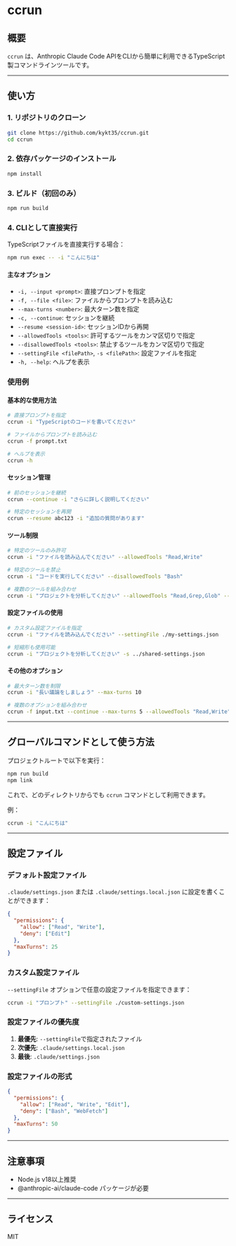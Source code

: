 # ccrun

## 概要

`ccrun` は、Anthropic Claude Code APIをCLIから簡単に利用できるTypeScript製コマンドラインツールです。

---

## 使い方

### 1. リポジトリのクローン

```bash
git clone https://github.com/kykt35/ccrun.git
cd ccrun
```

### 2. 依存パッケージのインストール

``` bash
npm install
```

### 3. ビルド（初回のみ）

```bash
npm run build
```

### 4. CLIとして直接実行

TypeScriptファイルを直接実行する場合：

```bash
npm run exec -- -i "こんにちは"
```

#### 主なオプション

- `-i, --input <prompt>`: 直接プロンプトを指定
- `-f, --file <file>`: ファイルからプロンプトを読み込む
- `--max-turns <number>`: 最大ターン数を指定
- `-c, --continue`: セッションを継続
- `--resume <session-id>`: セッションIDから再開
- `--allowedTools <tools>`: 許可するツールをカンマ区切りで指定
- `--disallowedTools <tools>`: 禁止するツールをカンマ区切りで指定
- `--settingFile <filePath>`, `-s <filePath>`: 設定ファイルを指定
- `-h, --help`: ヘルプを表示

### 使用例

#### 基本的な使用方法

```bash
# 直接プロンプトを指定
ccrun -i "TypeScriptのコードを書いてください"

# ファイルからプロンプトを読み込む
ccrun -f prompt.txt

# ヘルプを表示
ccrun -h
```

#### セッション管理

```bash
# 前のセッションを継続
ccrun --continue -i "さらに詳しく説明してください"

# 特定のセッションを再開
ccrun --resume abc123 -i "追加の質問があります"
```

#### ツール制限

```bash
# 特定のツールのみ許可
ccrun -i "ファイルを読み込んでください" --allowedTools "Read,Write"

# 特定のツールを禁止
ccrun -i "コードを実行してください" --disallowedTools "Bash"

# 複数のツールを組み合わせ
ccrun -i "プロジェクトを分析してください" --allowedTools "Read,Grep,Glob" --disallowedTools "Write,Edit"
```

#### 設定ファイルの使用

```bash
# カスタム設定ファイルを指定
ccrun -i "ファイルを読み込んでください" --settingFile ./my-settings.json

# 短縮形も使用可能
ccrun -i "プロジェクトを分析してください" -s ../shared-settings.json
```

#### その他のオプション

```bash
# 最大ターン数を制限
ccrun -i "長い議論をしましょう" --max-turns 10

# 複数のオプションを組み合わせ
ccrun -f input.txt --continue --max-turns 5 --allowedTools "Read,Write"
```

---

## グローバルコマンドとして使う方法

プロジェクトルートで以下を実行：

```bash
npm run build
npm link
```

これで、どのディレクトリからでも `ccrun` コマンドとして利用できます。

例：

```bash
ccrun -i "こんにちは"
```

---

## 設定ファイル

### デフォルト設定ファイル

`.claude/settings.json` または `.claude/settings.local.json` に設定を書くことができます：

```json
{
  "permissions": {
    "allow": ["Read", "Write"],
    "deny": ["Edit"]
  },
  "maxTurns": 25
}
```

### カスタム設定ファイル

`--settingFile` オプションで任意の設定ファイルを指定できます：

```bash
ccrun -i "プロンプト" --settingFile ./custom-settings.json
```

### 設定ファイルの優先度

1. **最優先**: `--settingFile`で指定されたファイル
2. **次優先**: `.claude/settings.local.json`
3. **最後**: `.claude/settings.json`

### 設定ファイルの形式

```json
{
  "permissions": {
    "allow": ["Read", "Write", "Edit"],
    "deny": ["Bash", "WebFetch"]
  },
  "maxTurns": 50
}
```

---

## 注意事項

- Node.js v18以上推奨
- @anthropic-ai/claude-code パッケージが必要

---

## ライセンス

MIT 